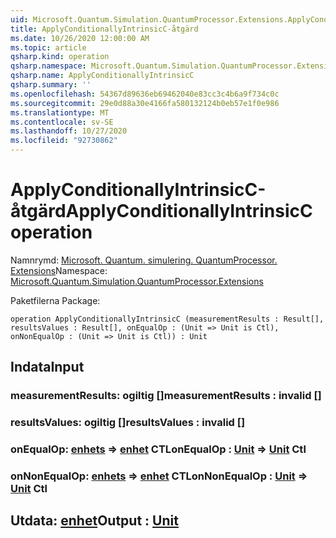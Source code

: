 ```yaml
---
uid: Microsoft.Quantum.Simulation.QuantumProcessor.Extensions.ApplyConditionallyIntrinsicC
title: ApplyConditionallyIntrinsicC-åtgärd
ms.date: 10/26/2020 12:00:00 AM
ms.topic: article
qsharp.kind: operation
qsharp.namespace: Microsoft.Quantum.Simulation.QuantumProcessor.Extensions
qsharp.name: ApplyConditionallyIntrinsicC
qsharp.summary: ''
ms.openlocfilehash: 54367d89636eb69462040e83cc3c4b6a9f734c0c
ms.sourcegitcommit: 29e0d88a30e4166fa580132124b0eb57e1f0e986
ms.translationtype: MT
ms.contentlocale: sv-SE
ms.lasthandoff: 10/27/2020
ms.locfileid: "92730862"
---
```

# <a name="applyconditionallyintrinsicc-operation"></a><span data-ttu-id="f199b-102">ApplyConditionallyIntrinsicC-åtgärd</span><span class="sxs-lookup"><span data-stu-id="f199b-102">ApplyConditionallyIntrinsicC operation</span></span>

<span data-ttu-id="f199b-103">Namnrymd: [Microsoft. Quantum. simulering. QuantumProcessor. Extensions](xref:Microsoft.Quantum.Simulation.QuantumProcessor.Extensions)</span><span class="sxs-lookup"><span data-stu-id="f199b-103">Namespace: [Microsoft.Quantum.Simulation.QuantumProcessor.Extensions](xref:Microsoft.Quantum.Simulation.QuantumProcessor.Extensions)</span></span>

<span data-ttu-id="f199b-104">Paketfilerna [](https://nuget.org/packages/)</span><span class="sxs-lookup"><span data-stu-id="f199b-104">Package: [](https://nuget.org/packages/)</span></span>




```qsharp
operation ApplyConditionallyIntrinsicC (measurementResults : Result[], resultsValues : Result[], onEqualOp : (Unit => Unit is Ctl), onNonEqualOp : (Unit => Unit is Ctl)) : Unit
```


## <a name="input"></a><span data-ttu-id="f199b-105">Indata</span><span class="sxs-lookup"><span data-stu-id="f199b-105">Input</span></span>

### <a name="measurementresults--__invalidresult__"></a><span data-ttu-id="f199b-106">measurementResults: __ogiltig <Result>__ []</span><span class="sxs-lookup"><span data-stu-id="f199b-106">measurementResults : __invalid<Result>__ []</span></span>




### <a name="resultsvalues--__invalidresult__"></a><span data-ttu-id="f199b-107">resultsValues: __ogiltig <Result>__ []</span><span class="sxs-lookup"><span data-stu-id="f199b-107">resultsValues : __invalid<Result>__ []</span></span>




### <a name="onequalop--unit--unit-ctl"></a><span data-ttu-id="f199b-108">onEqualOp: [enhets](xref:microsoft.quantum.lang-ref.unit) => [enhet](xref:microsoft.quantum.lang-ref.unit) CTL</span><span class="sxs-lookup"><span data-stu-id="f199b-108">onEqualOp : [Unit](xref:microsoft.quantum.lang-ref.unit) => [Unit](xref:microsoft.quantum.lang-ref.unit) Ctl</span></span>




### <a name="onnonequalop--unit--unit-ctl"></a><span data-ttu-id="f199b-109">onNonEqualOp: [enhets](xref:microsoft.quantum.lang-ref.unit) => [enhet](xref:microsoft.quantum.lang-ref.unit) CTL</span><span class="sxs-lookup"><span data-stu-id="f199b-109">onNonEqualOp : [Unit](xref:microsoft.quantum.lang-ref.unit) => [Unit](xref:microsoft.quantum.lang-ref.unit) Ctl</span></span>





## <a name="output--unit"></a><span data-ttu-id="f199b-110">Utdata: [enhet](xref:microsoft.quantum.lang-ref.unit)</span><span class="sxs-lookup"><span data-stu-id="f199b-110">Output : [Unit](xref:microsoft.quantum.lang-ref.unit)</span></span>

